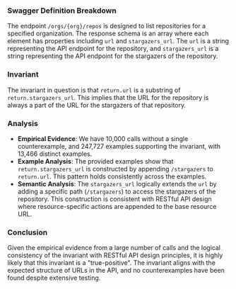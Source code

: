 ### Swagger Definition Breakdown

The endpoint `/orgs/{org}/repos` is designed to list repositories for a specified organization. The response schema is an array where each element has properties including `url` and `stargazers_url`. The `url` is a string representing the API endpoint for the repository, and `stargazers_url` is a string representing the API endpoint for the stargazers of the repository.

### Invariant

The invariant in question is that `return.url` is a substring of `return.stargazers_url`. This implies that the URL for the repository is always a part of the URL for the stargazers of that repository.

### Analysis

- **Empirical Evidence**: We have 10,000 calls without a single counterexample, and 247,727 examples supporting the invariant, with 13,466 distinct examples.
- **Example Analysis**: The provided examples show that `return.stargazers_url` is constructed by appending `/stargazers` to `return.url`. This pattern holds consistently across the examples.
- **Semantic Analysis**: The `stargazers_url` logically extends the `url` by adding a specific path (`/stargazers`) to access the stargazers of the repository. This construction is consistent with RESTful API design where resource-specific actions are appended to the base resource URL.

### Conclusion

Given the empirical evidence from a large number of calls and the logical consistency of the invariant with RESTful API design principles, it is highly likely that this invariant is a "true-positive". The invariant aligns with the expected structure of URLs in the API, and no counterexamples have been found despite extensive testing.
